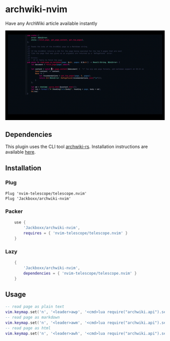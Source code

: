 # archwiki-nvim

Have any ArchWiki article available instantly

![preview](./preview.gif)

## Dependencies
This plugin uses the CLI tool [archwiki-rs](https://github.com/jackboxx/archwiki-rs). 
Installation instructions are available [here](https://github.com/jackboxx/archwiki-rs#installation).

## Installation

### Plug

```
Plug 'nvim-telescope/telescope.nvim'
Plug 'Jackboxx/archwiki-nvim'
```

### Packer
```lua
    use {
        'Jackboxx/archwiki-nvim',
        requires = { 'nvim-telescope/telescope.nvim' }
    }
```

### Lazy
```lua
    {
        'Jackboxx/archwiki-nvim', 
        dependencies = { 'nvim-telescope/telescope.nvim' }
    }
```

## Usage
```lua
-- read page as plain text
vim.keymap.set('n', '<leader>awp', '<cmd>lua require("archwiki.api").select_page_from_local()<cr>')
-- read page as markdown
vim.keymap.set('n', '<leader>awm', '<cmd>lua require("archwiki.api").select_page_from_local("-f markdown")<cr>')
-- read page as html
vim.keymap.set('n', '<leader>awh', '<cmd>lua require("archwiki.api").select_page_from_local("-f html")<cr>')
```
